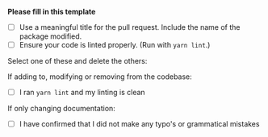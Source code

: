 **Please fill in this template**

-   [ ] Use a meaningful title for the pull request. Include the name of the package modified.
-   [ ] Ensure your code is linted properly. (Run with `yarn lint`.)

Select one of these and delete the others:

If adding to, modifying or removing from the codebase:

-   [ ] I ran `yarn lint` and my linting is clean

If only changing documentation:

-   [ ] I have confirmed that I did not make any typo's or grammatical mistakes
